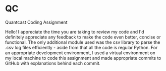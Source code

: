 # QC
 Quantcast Coding Assignment
 
 Hello! I appreciate the time you are taking to review my code and I'd definitely appreciate any feedback to make the code even better, concise or functional. 
 The only additional module used was the csv library to parse the .csv log files efficiently - aside from that all the code is regular Python. For an appropriate development environment, I used a virtual environment on my local machine to code this assignment and made appropriate commits to GitHub with explanations behind each commit. 
